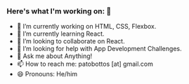 ### Here's what I'm working on: 👋

- 🔭 I’m currently working on HTML, CSS, Flexbox.
- 🌱 I’m currently learning React.
- 👯 I’m looking to collaborate on React.
- 🤔 I’m looking for help with App Development Challenges.
- 💬 Ask me about Anything!
- 📫 How to reach me: patobottos [at] gmail.com
- 😄 Pronouns: He/him

